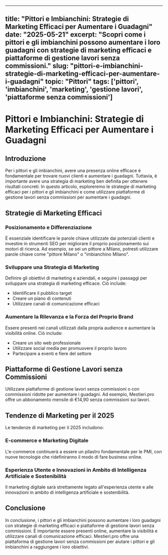 
---
title: "Pittori e Imbianchini: Strategie di Marketing Efficaci per Aumentare i Guadagni"
date: "2025-05-21"
excerpt: "Scopri come i pittori e gli imbianchini possono aumentare i loro guadagni con strategie di marketing efficaci e piattaforme di gestione lavori senza commissioni."
slug: "pittori-e-imbianchini-strategie-di-marketing-efficaci-per-aumentare-i-guadagni"
topic: "Pittori"
tags: ['pittori', 'imbianchini', 'marketing', 'gestione lavori', 'piattaforme senza commissioni']
---

# Pittori e Imbianchini: Strategie di Marketing Efficaci per Aumentare i Guadagni

## Introduzione

Per i pittori e gli imbianchini, avere una presenza online efficace è fondamentale per trovare nuovi clienti e aumentare i guadagni. Tuttavia, è importante avere una strategia di marketing ben definita per ottenere risultati concreti. In questo articolo, esploreremo le strategie di marketing efficaci per i pittori e gli imbianchini e come utilizzare piattaforme di gestione lavori senza commissioni per aumentare i guadagni.

## Strategie di Marketing Efficaci

### Posizionamento e Differenziazione

È essenziale identificare le parole chiave utilizzate dai potenziali clienti e investire in strumenti SEO per migliorare il proprio posizionamento sui motori di ricerca. Ad esempio, se sei un pittore a Milano, potresti utilizzare parole chiave come "pittore Milano" o "imbianchino Milano".

### Sviluppare una Strategia di Marketing

Definire gli obiettivi di marketing e aziendali, e seguire i passaggi per sviluppare una strategia di marketing efficace. Ciò include:

* Identificare il pubblico target
* Creare un piano di contenuti
* Utilizzare canali di comunicazione efficaci

### Aumentare la Rilevanza e la Forza del Proprio Brand

Essere presenti nei canali utilizzati dalla propria audience e aumentare la visibilità online. Ciò include:

* Creare un sito web professionale
* Utilizzare social media per promuovere il proprio lavoro
* Partecipare a eventi e fiere del settore

## Piattaforme di Gestione Lavori senza Commissioni

Utilizzare piattaforme di gestione lavori senza commissioni o con commissioni ridotte per aumentare i guadagni. Ad esempio, Mestieri.pro offre un abbonamento mensile di €14,90 senza commissioni sui lavori.

## Tendenze di Marketing per il 2025

Le tendenze di marketing per il 2025 includono:

### E-commerce e Marketing Digitale

L'e-commerce continuerà a essere un pilastro fondamentale per le PMI, con nuove tecnologie che ridefiniranno il modo di fare business online.

### Esperienza Utente e Innovazioni in Ambito di Intelligenza Artificiale e Sostenibilità

Il marketing digitale sarà strettamente legato all'esperienza utente e alle innovazioni in ambito di intelligenza artificiale e sostenibilità.

## Conclusione

In conclusione, i pittori e gli imbianchini possono aumentare i loro guadagni con strategie di marketing efficaci e piattaforme di gestione lavori senza commissioni. È importante essere presenti online, aumentare la visibilità e utilizzare canali di comunicazione efficaci. Mestieri.pro offre una piattaforma di gestione lavori senza commissioni per aiutare i pittori e gli imbianchini a raggiungere i loro obiettivi.
